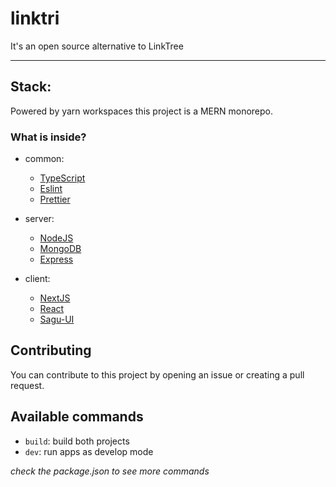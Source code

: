 # linktri

It's an open source alternative to LinkTree

---

## Stack:

Powered by yarn workspaces this project is a MERN monorepo.

### What is inside?

- common:

  - [TypeScript](https://www.typescriptlang.org/)
  - [Eslint](https://eslint.org/)
  - [Prettier](https://prettier.io/)

- server:

  - [NodeJS](#)
  - [MongoDB](#)
  - [Express](#)

- client:
  - [NextJS](#)
  - [React](#)
  - [Sagu-UI](https://github.com/vczb/sagu-ui)

## Contributing

You can contribute to this project by opening an issue or creating a pull request.

## Available commands

- `build`: build both projects
- `dev`: run apps as develop mode

_check the package.json to see more commands_
